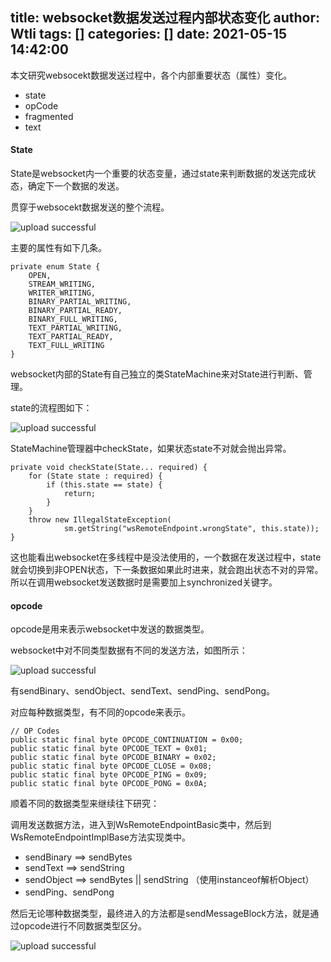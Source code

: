 title: websocket数据发送过程内部状态变化
author: Wtli
tags: []
categories: []
date: 2021-05-15 14:42:00
---
本文研究websocekt数据发送过程中，各个内部重要状态（属性）变化。

- state
- opCode
- fragmented
- text

<!--more-->

#### State

State是websocket内一个重要的状态变量，通过state来判断数据的发送完成状态，确定下一个数据的发送。

贯穿于websocekt数据发送的整个流程。

![upload successful](/images/pasted-86.png)

主要的属性有如下几条。

```
private enum State {
    OPEN,
    STREAM_WRITING,
    WRITER_WRITING,
    BINARY_PARTIAL_WRITING,
    BINARY_PARTIAL_READY,
    BINARY_FULL_WRITING,
    TEXT_PARTIAL_WRITING,
    TEXT_PARTIAL_READY,
    TEXT_FULL_WRITING
}
```

websocket内部的State有自己独立的类StateMachine来对State进行判断、管理。

state的流程图如下：

![upload successful](/images/pasted-87.png)

StateMachine管理器中checkState，如果状态state不对就会抛出异常。

```
private void checkState(State... required) {
    for (State state : required) {
        if (this.state == state) {
            return;
        }
    }
    throw new IllegalStateException(
            sm.getString("wsRemoteEndpoint.wrongState", this.state));
}
```

这也能看出websocket在多线程中是没法使用的，一个数据在发送过程中，state就会切换到非OPEN状态，下一条数据如果此时进来，就会跑出状态不对的异常。所以在调用websocket发送数据时是需要加上synchronized关键字。

#### opcode
opcode是用来表示websocket中发送的数据类型。

websocket中对不同类型数据有不同的发送方法，如图所示：


![upload successful](/images/pasted-88.png)

有sendBinary、sendObject、sendText、sendPing、sendPong。

对应每种数据类型，有不同的opcode来表示。

```
// OP Codes
public static final byte OPCODE_CONTINUATION = 0x00;
public static final byte OPCODE_TEXT = 0x01;
public static final byte OPCODE_BINARY = 0x02;
public static final byte OPCODE_CLOSE = 0x08;
public static final byte OPCODE_PING = 0x09;
public static final byte OPCODE_PONG = 0x0A;
```

顺着不同的数据类型来继续往下研究：

调用发送数据方法，进入到WsRemoteEndpointBasic类中，然后到WsRemoteEndpointImplBase方法实现类中。

- sendBinary ==> sendBytes
- sendText ==> sendString
- sendObject ==> sendBytes || sendString （使用instanceof解析Object）
- sendPing、sendPong

然后无论哪种数据类型，最终进入的方法都是sendMessageBlock方法，就是通过opcode进行不同数据类型区分。

![upload successful](/images/pasted-89.png)













